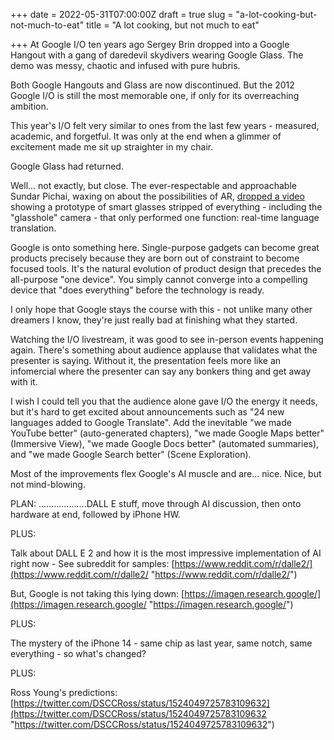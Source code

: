 +++
date = 2022-05-31T07:00:00Z
draft = true
slug = "a-lot-cooking-but-not-much-to-eat"
title = "A lot cooking, but not much to eat"

+++
At Google I/O ten years ago Sergey Brin dropped into a Google Hangout with a gang of daredevil skydivers wearing Google Glass. The demo was messy, chaotic and infused with pure hubris.

Both Google Hangouts and Glass are now discontinued. But the 2012 Google I/O is still the most memorable one, if only for its overreaching ambition.

This year's I/O felt very similar to ones from the last few years - measured, academic, and forgetful. It was only at the end when a glimmer of excitement made me sit up straighter in my chair.

Google Glass had returned.

Well... not exactly, but close. The ever-respectable and approachable Sundar Pichai, waxing on about the possibilities of AR, [dropped a video](https://youtu.be/lj0bFX9HXeE) showing a prototype of smart glasses stripped of everything - including the "glasshole" camera  - that only performed one function: real-time language translation.

Google is onto something here. Single-purpose gadgets can become great products precisely because they are born out of constraint to become focused tools. It's the natural evolution of product design that precedes the all-purpose "one device". You simply cannot converge into a compelling device that "does everything" before the technology is ready.

I only hope that Google stays the course with this - not unlike many other dreamers I know, they're just really bad at finishing what they started.

<!--more-->

Watching the I/O livestream, it was good to see in-person events happening again. There's something about audience applause that validates what the presenter is saying. Without it, the presentation feels more like an infomercial where the presenter can say any bonkers thing and get away with it.

I wish I could tell you that the audience alone gave I/O the energy it needs, but it's hard to get excited about announcements such as "24 new languages added to Google Translate". Add the inevitable "we made YouTube better" (auto-generated chapters), "we made Google Maps better" (Immersive View), "we made Google Docs better" (automated summaries), and "we made Google Search better" (Scene Exploration).

Most of the improvements flex Google's AI muscle and are... nice. Nice, but not mind-blowing.

PLAN: ...................DALL E stuff, move through AI discussion, then onto hardware at end, followed by iPhone HW.

PLUS:

Talk about DALL E 2 and how it is the most impressive implementation of AI right now - See subreddit for samples: [https://www.reddit.com/r/dalle2/](https://www.reddit.com/r/dalle2/ "https://www.reddit.com/r/dalle2/")

But, Google is not taking this lying down: [https://imagen.research.google/](https://imagen.research.google/ "https://imagen.research.google/")

PLUS:

The mystery of the iPhone 14 - same chip as last year, same notch, same everything - so what's changed?

PLUS:

Ross Young's predictions: [https://twitter.com/DSCCRoss/status/1524049725783109632](https://twitter.com/DSCCRoss/status/1524049725783109632 "https://twitter.com/DSCCRoss/status/1524049725783109632")